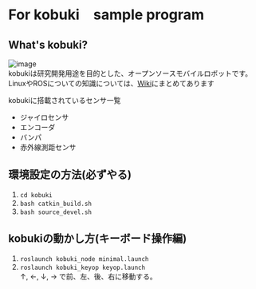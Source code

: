 # For kobuki　sample program

## What's kobuki?
![image](https://user-images.githubusercontent.com/61666505/159632989-1f8e4d19-d8c8-49c4-9b3e-2b9a8e5ba435.png) <br>
kobukiは研究開発用途を目的とした、オープンソースモバイルロボットです。<br>
LinuxやROSについての知識については、[Wiki](https://github.com/sarubito/kobuki/wiki)にまとめてあります<br>

kobukiに搭載されているセンサ一覧
- ジャイロセンサ
- エンコーダ
- バンパ
- 赤外線測距センサ

## 環境設定の方法(必ずやる)
1. ```cd kobuki```
2. ```bash catkin_build.sh```
3. ```bash source_devel.sh```

## kobukiの動かし方(キーボード操作編)<br>
1. ``` roslaunch kobuki_node minimal.launch ```
2. ``` roslaunch kobuki_keyop keyop.launch ``` <br>
↑, ←, ↓, → で前、左、後、右に移動する。 <br>

